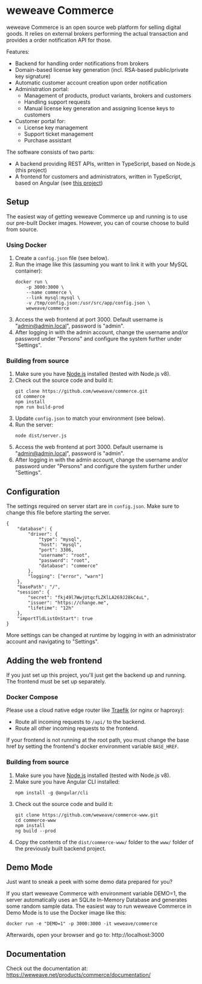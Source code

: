# weweave Commerce
weweave Commerce is an open source web platform for selling digital goods. It relies on external brokers performing the actual transaction and provides a order notification API for those.

Features:
* Backend for handling order notifications from brokers
* Domain-based license key generation (incl. RSA-based public/private key signature)
* Automatic customer account creation upon order notification
* Administration portal:
  * Management of products, product variants, brokers and customers
  * Handling support requests
  * Manual license key generation and assigning license keys to customers
* Customer portal for:
  * License key management
  * Support ticket management
  * Purchase assistant

The software consists of two parts:
* A backend providing REST APIs, written in TypeScript, based on Node.js (this project)
* A frontend for customers and administrators, written in TypeScript, based on Angular (see [this project](https://github.com/weweave/commerce-www))

## Setup
The easiest way of getting weweave Commerce up and running is to use our pre-built Docker images. However, you can of course choose to build from source.

### Using Docker
1. Create a ```config.json``` file (see below).
1. Run the image like this (assuming you want to link it with your MySQL container):
    ```
    docker run \
        -p 3000:3000 \
        --name commerce \
        --link mysql:mysql \
        -v /tmp/config.json:/usr/src/app/config.json \
        weweave/commerce
    ```
1. Access the web frontend at port 3000. Default username is "admin@admin.local", password is "admin".
1. After logging in with the admin account, change the username and/or password under "Persons" and configure the system further under "Settings".

### Building from source
1. Make sure you have [Node.js](https://nodejs.org) installed (tested with Node.js v8).
1. Check out the source code and build it:
    ```
    git clone https://github.com/weweave/commerce.git
    cd commerce
    npm install
    npm run build-prod
    ```
1. Update ```config.json``` to match your environment (see below).
1. Run the server:
    ```
    node dist/server.js
    ```
1. Access the web frontend at port 3000. Default username is "admin@admin.local", password is "admin".
1. After logging in with the admin account, change the username and/or password under "Persons" and configure the system further under "Settings".

## Configuration
The settings required on server start are in ```config.json```. Make sure to change this file before starting the server.
```
{
    "database": {
        "driver": {
            "type": "mysql",
            "host": "mysql",
            "port": 3306,
            "username": "root",
            "password": "root",
            "database": "commerce"
        },
        "logging": ["error", "warn"]
    },
    "basePath": "/",
    "session": {
        "secret": "fkj49l7WwjUtqcfLZKlLA269J28kC4uL",
        "issuer": "https://change.me",
        "lifetime": "12h"
    },
    "importTldListOnStart": true
}
```

More settings can be changed at runtime by logging in with an administrator account and navigating to "Settings".

## Adding the web frontend
If you just set up this project, you'll just get the backend up and running. The frontend must be set up separately.

### Docker Compose
Please use a cloud native edge router like [Traefik](https://traefik.io/) (or nginx or haproxy):

* Route all incoming requests to ```/api/``` to the backend.
* Route all other incoming requests to the frontend.

If your frontend is not running at the root path, you must change the base href by setting the frontend's docker environment variable ```BASE_HREF```.

### Building from source
1. Make sure you have [Node.js](https://nodejs.org) installed (tested with Node.js v8).
1. Make sure you have Angular CLI installed:
    ```
    npm install -g @angular/cli
    ```
1. Check out the source code and build it:
    ```
    git clone https://github.com/weweave/commerce-www.git
    cd commerce-www
    npm install
    ng build --prod
    ```
1. Copy the contents of the ```dist/commerce-www/``` folder to the ```www/``` folder of the previously built backend project.

## Demo Mode
Just want to sneak a peek with some demo data prepared for you?

If you start weweave Commerce with environment variable DEMO=1, the server automatically uses an SQLite In-Memory Database and generates some random sample data. The easiest way to run weweave Commerce in Demo Mode is to use the Docker image like this:
```
docker run -e "DEMO=1" -p 3000:3000 -it weweave/commerce
```

Afterwards, open your browser and go to: http://localhost:3000

## Documentation
Check out the documentation at: https://weweave.net/products/commerce/documentation/